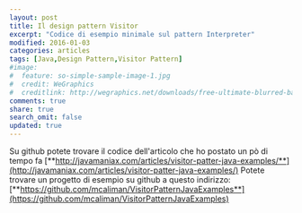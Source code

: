 ```yaml
---
layout: post
title: Il design pattern Visitor
excerpt: "Codice di esempio minimale sul pattern Interpreter"
modified: 2016-01-03
categories: articles
tags: [Java,Design Pattern,Visitor Pattern]
#image:
#  feature: so-simple-sample-image-1.jpg
#  credit: WeGraphics
#  creditlink: http://wegraphics.net/downloads/free-ultimate-blurred-background-pack/
comments: true
share: true
search_omit: false
updated: true
---
```


Su github potete trovare il codice dell'articolo che ho postato un pò di tempo fa [**http://javamaniax.com/articles/visitor-patter-java-examples/**](http://javamaniax.com/articles/visitor-patter-java-examples/)
Potete trovare un progetto di esempio su github a questo indirizzo:
[**https://github.com/mcaliman/VisitorPatternJavaExamples**](https://github.com/mcaliman/VisitorPatternJavaExamples)

